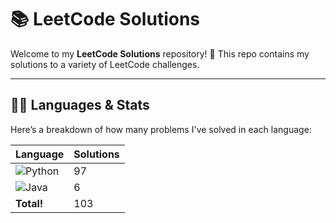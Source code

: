 # 📚 LeetCode Solutions

Welcome to my **LeetCode Solutions** repository! 🚀 This repo contains my solutions to a variety of LeetCode challenges.

---

## 🧑‍💻 Languages & Stats

Here’s a breakdown of how many problems I've solved in each language:

| Language      | Solutions |
| ------------- | ----------|
| ![Python](https://img.shields.io/badge/-Python-3776AB?style=flat&logo=python&logoColor=white) | 97 |
| ![Java](https://img.shields.io/badge/-Java-007396?style=flat&logo=java&logoColor=white) | 6 |
| **Total!** | 103 |





